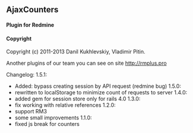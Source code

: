 ## AjaxCounters

#### Plugin for Redmine

#### Copyright
Copyright (c) 2011-2013 Danil Kukhlevskiy, Vladimir Pitin.

Another plugins of our team you can see on site http://rmplus.pro

Changelog:
1.5.1:
* Added: bypass creating session by API request (redmine bug)
1.5.0:
* rewritten to localStorage to minimize count of requests to server
1.4.0:
* added gem for session store only for rails 4.0
1.3.0:
* fix working with relative references
1.2.0:
* support RM3
* some small improvements
1.1.0:
* fixed js break for counters
